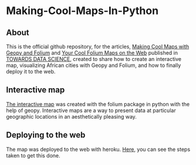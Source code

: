 # Making-Cool-Maps-In-Python
## About
This is the official github repository, for the articles, [Making Cool Maps with Geopy and Folium](https://towardsdatascience.com/making-simple-maps-with-folium-and-geopy-4b9e8ab98c00) and [Your Cool Folium Maps on the Web](https://towardsdatascience.com/your-cool-folium-maps-on-the-web-313f9d1a6bcd) published in [TOWARDS DATA SCIENCE](https://towardsdatascience.com/), created to share how to create an interactive map, visualizing African cities with Geopy and Folium, and how to finally deploy it to the web. 

## Interactive map
[The interactive map](https://interactive-folium-map.herokuapp.com/map) was created with the folium package in python with the help of geopy.
Interactive maps are a way to present data at particular geographic locations in an aesthetically pleasing way. 

## Deploying to the web
The map was deployed to the web with heroku. [Here](https://towardsdatascience.com/your-cool-folium-maps-on-the-web-313f9d1a6bcd), you can see the steps taken to get this done.
